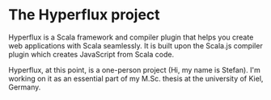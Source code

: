 The Hyperflux project
=====================

Hyperflux is a Scala framework and compiler plugin that helps you create web applications with Scala seamlessly. It is built upon the Scala.js compiler plugin which creates JavaScript from Scala code.

Hyperflux, at this point, is a one-person project (Hi, my name is Stefan). I'm working on it as an essential part of my M.Sc. thesis at the university of Kiel, Germany.
